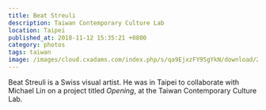 ```yaml
---
title: Beat Streuli
description: Taiwan Contemporary Culture Lab
location: Taipei
published_at: 2018-11-12 15:35:21 +0800
category: photos
tags: taiwan
image: /images/cloud.cxadams.com/index.php/s/qa9EjxzFY95gYkN/download/20181110-1512_Taipei_C-LAB_L1005247-0.jpg
---
```


Beat Streuli is a Swiss visual artist. He was in Taipei to collaborate
with Michael Lin on a project titled *Opening*, at the Taiwan
Contemporary Culture Lab.
